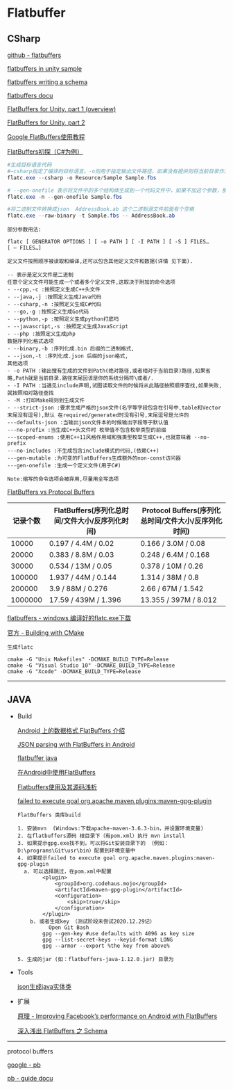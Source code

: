 # Flatbuffer

## CSharp

[github - flatbuffers](https://github.com/google/flatbuffers)



[flatbuffers in unity sample](http://exiin.com/blog/flatbuffers-for-unity-sample-code/)

[flatbuffers writing a schema](https://google.github.io/flatbuffers/md__schemas.html)

[flatbuffers docu](https://google.github.io/flatbuffers/)

[FlatBuffers for Unity, part 1 (overview)](https://gamedev-wunder9l.blogspot.com/2019/12/flatbuffers-for-unity-part-1-overview.html)

[FlatBuffers for Unity, part 2](https://gamedev-wunder9l.blogspot.com/2019/12/flatbuffers-for-unity-part-2.html)



[Google FlatBuffers使用教程](https://www.coder4.com/archives/4386)





[FlatBuffers初探（C#为例）](https://blog.csdn.net/andyqingliu/article/details/96431623)

``` powershell
#生成目标语言代码
#–csharp指定了编译的目标语言。-o则用于指定输出文件路径，如果没有提供则将当前目录作为输出目录。最后是fbs文件名。
flatc.exe --csharp -o Resource/Sample Sample.fbs

# --gen-onefile 表示将文件中的多个结构体生成到一个代码文件中，如果不加这个参数，那么有几个结构体就会生成几个代码文件.
flatc.exe -n --gen-onefile Sample.fbs
```

``` powershell
#将二进制文件转换成json  AddressBook.ab 这个二进制源文件前面有个空格
flatc.exe --raw-binary -t Sample.fbs -- AddressBook.ab
```

 ``` text
部分参数用法:

flatc [ GENERATOR OPTIONS ] [ -o PATH ] [ -I PATH ] [ -S ] FILES…
[ – FILES…]

定义文件按照顺序被读取和编译,还可以包含其他定义文件和数据(详情 见下面).

-- 表示是定义文件是二进制
任意个定义文件可能生成一个或者多个定义文件,这取决于附加的命令选项
- --cpp,-c :按照定义生成C++头文件
- --java,-j :按照定义生成Java代码
- --csharp,-n :按照定义生成C#代码
- --go,-g :按照定义生成Go代码
- --python,-p :按照定义生成python打底吗
- --javascript,-s :按照定义生成JavaScript
- --php :按照定义生成php
数据序列化格式选项
- --binary,-b :序列化成.bin 后缀的二进制格式,
- --json,-t :序列化成.json 后缀的json格式,
其他选项
- -o PATH :输出搜有生成的文件到Path(绝对路径,或者相对于当前目录)路径,如果省略,Path就是当前目录.路径末尾因该是你的系统分隔符\或者/.
- -I PATH :当遇见include声明,试图读取文件的时候将从此路径按照顺序查找,如果失败,就按照相对路径查找
- -M :打印Make规则到生成文件
- --strict-json :要求生成严格的json文件(名字等字段包含在引号中,table和Vector末尾没有逗号),默认 在required/generated时没有引号,末尾逗号是允许的
---defaults-json :当输出json文件本的时候输出字段等于默认值
---no-prefix :当生成C++头文件时 枚举值不包含枚举类型的前缀
---scoped-enums :使用C++11风格作用域和强类型枚举生成C++,也就意味着 --no-prefix
---no-includes :不生成包含include模式的代码,(依赖C++)
---gen-mutable :为可变的FlatBuffers生成额外的non-const访问器
---gen-onefile :生成一个定义文件(用于C#)

Note:缩写的命令选项会被弃用,尽量用全写选项
 ```





[FlatBuffers vs Protocol Buffers](https://blog.csdn.net/chosen0ne/article/details/43033575)

| 记录个数 | FlatBuffers(序列化总时间/文件大小/反序列化时间) | Protocol Buffers(序列化总时间/文件大小/反序列化时间) |
| -------- | ----------------------------------------------- | ---------------------------------------------------- |
| 10000    | 0.197  /  4.4M  /  0.02                         | 0.166  / 3.0M  / 0.08                                |
| 20000    | 0.383  /  8.8M  /  0.03                         | 0.248  / 6.4M  /  0.168                              |
| 30000    | 0.534  / 13M  /  0.05                           | 0.378  / 10M  / 0.26                                 |
| 100000   | 1.937  /  44M  /  0.144                         | 1.314  /  38M  /  0.8                                |
| 200000   | 3.9  /  88M  /  0.276                           | 2.66  /  67M  /  1.542                               |
| 1000000  | 17.59  / 439M  /  1.396                         | 13.355  /  397M  /  8.012                            |



[flatbuffers - windows 编译好的flatc.exe下载](https://github.com/google/flatbuffers/releases)

[官方 - Building with CMake](https://google.github.io/flatbuffers/flatbuffers_guide_building.html)

``` text
生成flatc 

cmake -G "Unix Makefiles" -DCMAKE_BUILD_TYPE=Release
cmake -G "Visual Studio 10" -DCMAKE_BUILD_TYPE=Release
cmake -G "Xcode" -DCMAKE_BUILD_TYPE=Release
```









---



## JAVA

* Build

  [Android 上的数据格式 FlatBuffers 介绍](https://developer.aliyun.com/article/227805)

  [JSON parsing with FlatBuffers in Android](http://frogermcs.github.io/json-parsing-with-flatbuffers-in-android/)

  

  [flatbuffer java](https://www.jianshu.com/p/3504d4643dba)

  [在Android中使用FlatBuffers](https://blog.csdn.net/tq08g2z/article/details/77311553)

  

  [Flatbuffers使用及其源码浅析](https://romantiskt.github.io/2018/04/18/Flatbuffers/)

  [failed to execute goal org.apache.maven.plugins:maven-gpg-plugin](https://stackoverflow.com/questions/32018765/failed-to-execute-goal-org-apache-maven-pluginsmaven-gpg-plugin)

  ``` text
  FlatBuffers 类库build
  
  1. 安装mvn  (Windows:下载apache-maven-3.6.3-bin，并设置环境变量)
  2. 在flatbuffers源码 根目录下（有pom.xml）执行 mvn install
  3. 如果提示gpg.exe找不到，可以将Git安装目录下的 （例如：D:\programs\Git\usr\bin）配置到环境变量中
  4. 如果提示failed to execute goal org.apache.maven.plugins:maven-gpg-plugin
  	a. 可以选择跳过，在pom.xml中配置
          <plugin>
              <groupId>org.codehaus.mojo</groupId>
              <artifactId>maven-gpg-plugin</artifactId>
              <configuration>
                  <skip>true</skip>
              </configuration>
          </plugin>
      b. 或者生成key （测试阶段未尝试2020.12.29记）
     		Open Git Bash
          gpg --gen-key #use defaults with 4096 as key size
          gpg --list-secret-keys --keyid-format LONG
          gpg --armor --export %the key from above%
          
  5. 生成的jar (如：flatbuffers-java-1.12.0.jar) 目录为
  ```

* Tools

  [json生成java实体类](https://www.sojson.com/json2entity.html)

* 扩展

  [原理 - Improving Facebook’s performance on Android with FlatBuffers](https://engineering.fb.com/2015/07/31/android/improving-facebook-s-performance-on-android-with-flatbuffers/)

  [深入浅出 FlatBuffers 之 Schema](https://halfrost.com/flatbuffers_schema/)

  



---



protocol buffers

[google - pb](https://github.com/protocolbuffers/protobuf)

[pb - guide docu](https://developers.google.com/protocol-buffers/docs/overview)





